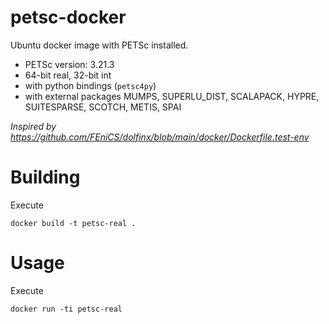 # petsc-docker

Ubuntu docker image with PETSc installed.

- PETSc version: 3.21.3
- 64-bit real, 32-bit int
- with python bindings (`petsc4py`)
- with external packages MUMPS, SUPERLU_DIST, SCALAPACK, HYPRE, SUITESPARSE, SCOTCH, METIS, SPAI

*Inspired by https://github.com/FEniCS/dolfinx/blob/main/docker/Dockerfile.test-env*

# Building

Execute
```shell 
docker build -t petsc-real .
```

# Usage

Execute
```shell
docker run -ti petsc-real
```
